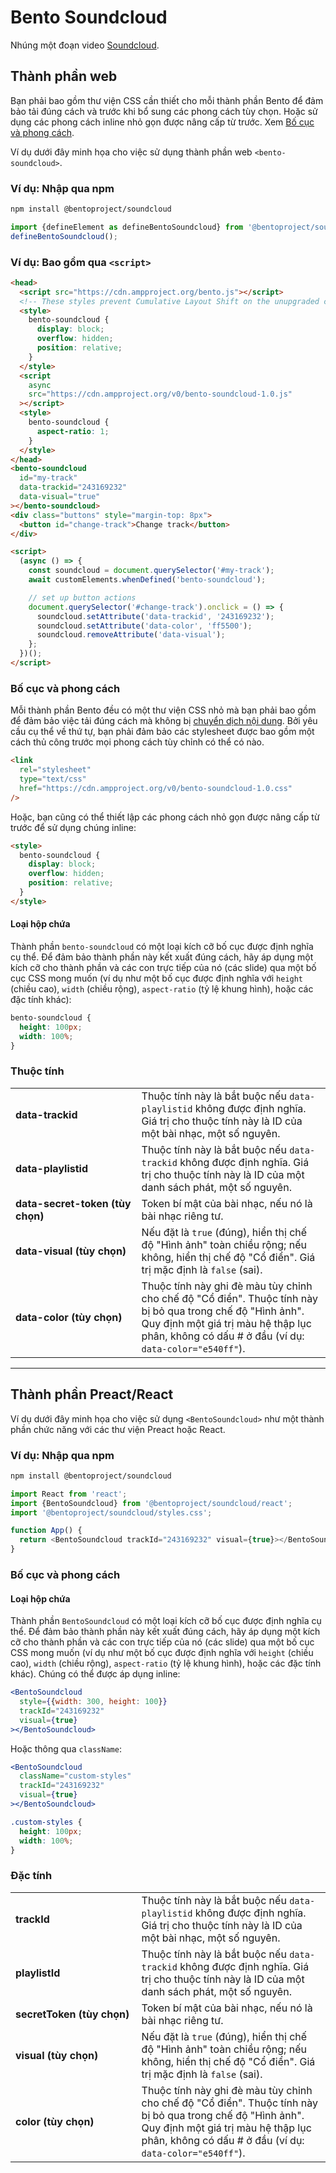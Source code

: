 # Bento Soundcloud

Nhúng một đoạn video [Soundcloud](https://soundcloud.com).

## Thành phần web

Bạn phải bao gồm thư viện CSS cần thiết cho mỗi thành phần Bento để đảm bảo tải đúng cách và trước khi bổ sung các phong cách tùy chọn. Hoặc sử dụng các phong cách inline nhỏ gọn được nâng cấp từ trước. Xem [Bố cục và phong cách](#layout-and-style).

Ví dụ dưới đây minh họa cho việc sử dụng thành phần web `<bento-soundcloud>`.

### Ví dụ: Nhập qua npm

```sh
npm install @bentoproject/soundcloud
```

```javascript
import {defineElement as defineBentoSoundcloud} from '@bentoproject/soundcloud';
defineBentoSoundcloud();
```

### Ví dụ: Bao gồm qua `<script>`

```html
<head>
  <script src="https://cdn.ampproject.org/bento.js"></script>
  <!-- These styles prevent Cumulative Layout Shift on the unupgraded custom element -->
  <style>
    bento-soundcloud {
      display: block;
      overflow: hidden;
      position: relative;
    }
  </style>
  <script
    async
    src="https://cdn.ampproject.org/v0/bento-soundcloud-1.0.js"
  ></script>
  <style>
    bento-soundcloud {
      aspect-ratio: 1;
    }
  </style>
</head>
<bento-soundcloud
  id="my-track"
  data-trackid="243169232"
  data-visual="true"
></bento-soundcloud>
<div class="buttons" style="margin-top: 8px">
  <button id="change-track">Change track</button>
</div>

<script>
  (async () => {
    const soundcloud = document.querySelector('#my-track');
    await customElements.whenDefined('bento-soundcloud');

    // set up button actions
    document.querySelector('#change-track').onclick = () => {
      soundcloud.setAttribute('data-trackid', '243169232');
      soundcloud.setAttribute('data-color', 'ff5500');
      soundcloud.removeAttribute('data-visual');
    };
  })();
</script>
```

### Bố cục và phong cách

Mỗi thành phần Bento đều có một thư viện CSS nhỏ mà bạn phải bao gồm để đảm bảo việc tải đúng cách mà không bị [chuyển dịch nội dung](https://web.dev/cls/). Bởi yêu cầu cụ thể về thứ tự, bạn phải đảm bảo các stylesheet được bao gồm một cách thủ công trước mọi phong cách tùy chỉnh có thể có nào.

```html
<link
  rel="stylesheet"
  type="text/css"
  href="https://cdn.ampproject.org/v0/bento-soundcloud-1.0.css"
/>
```

Hoặc, bạn cũng có thể thiết lập các phong cách nhỏ gọn được nâng cấp từ trước để sử dụng chúng inline:

```html
<style>
  bento-soundcloud {
    display: block;
    overflow: hidden;
    position: relative;
  }
</style>
```

#### Loại hộp chứa

Thành phần `bento-soundcloud` có một loại kích cỡ bố cục được định nghĩa cụ thể. Để đảm bảo thành phần này kết xuất đúng cách, hãy áp dụng một kích cỡ cho thành phần và các con trực tiếp của nó (các slide) qua một bố cục CSS mong muốn (ví dụ như một bố cục được định nghĩa với  `height` (chiều cao), `width` (chiều rộng), `aspect-ratio` (tỷ lệ khung hình), hoặc các đặc tính khác):

```css
bento-soundcloud {
  height: 100px;
  width: 100%;
}
```

### Thuộc tính

<table>
  <tr>
    <td width="40%"><strong>data-trackid</strong></td>
    <td>Thuộc tính này là bắt buộc nếu <code>data-playlistid</code> không được định nghĩa.<br> Giá trị cho thuộc tính này là ID của một bài nhạc, một số nguyên.</td>
  </tr>
  <tr>
    <td width="40%"><strong>data-playlistid</strong></td>
    <td>Thuộc tính này là bắt buộc nếu <code>data-trackid</code> không được định nghĩa. Giá trị cho thuộc tính này là ID của một danh sách phát, một số nguyên.</td>
  </tr>
  <tr>
    <td width="40%"><strong>data-secret-token (tùy chọn)</strong></td>
    <td>Token bí mật của bài nhạc, nếu nó là bài nhạc riêng tư.</td>
  </tr>
  <tr>
    <td width="40%"><strong>data-visual (tùy chọn)</strong></td>
    <td>Nếu đặt là <code>true</code> (đúng), hiển thị chế độ "Hình ảnh" toàn chiều rộng; nếu không, hiển thị chế độ "Cổ điển". Giá trị mặc định là <code>false</code> (sai).</td>
  </tr>
  <tr>
    <td width="40%"><strong>data-color (tùy chọn)</strong></td>
    <td>Thuộc tính này ghi đè màu tùy chỉnh cho chế độ "Cổ điển". Thuộc tính này bị bỏ qua trong chế độ "Hình ảnh". Quy định một giá trị màu hệ thập lục phân, không có dấu # ở đầu (ví dụ: <code>data-color="e540ff"</code>).</td>
  </tr>
</table>

---

## Thành phần Preact/React

Ví dụ dưới đây minh họa cho việc sử dụng `<BentoSoundcloud>` như một thành phần chức năng với các thư viện Preact hoặc React.

### Ví dụ: Nhập qua npm

```sh
npm install @bentoproject/soundcloud
```

```javascript
import React from 'react';
import {BentoSoundcloud} from '@bentoproject/soundcloud/react';
import '@bentoproject/soundcloud/styles.css';

function App() {
  return <BentoSoundcloud trackId="243169232" visual={true}></BentoSoundcloud>;
}
```

### Bố cục và phong cách

#### Loại hộp chứa

Thành phần `BentoSoundcloud` có một loại kích cỡ bố cục được định nghĩa cụ thể. Để đảm bảo thành phần này kết xuất đúng cách, hãy áp dụng một kích cỡ cho thành phần và các con trực tiếp của nó (các slide) qua một bố cục CSS mong muốn (ví dụ như một bố cục được định nghĩa với `height` (chiều cao), `width` (chiều rộng), `aspect-ratio` (tỷ lệ khung hình), hoặc các đặc tính khác). Chúng có thể được áp dụng inline:

```jsx
<BentoSoundcloud
  style={{width: 300, height: 100}}
  trackId="243169232"
  visual={true}
></BentoSoundcloud>
```

Hoặc thông qua `className`:

```jsx
<BentoSoundcloud
  className="custom-styles"
  trackId="243169232"
  visual={true}
></BentoSoundcloud>
```

```css
.custom-styles {
  height: 100px;
  width: 100%;
}
```

### Đặc tính

<table>
  <tr>
    <td width="40%"><strong>trackId</strong></td>
    <td>Thuộc tính này là bắt buộc nếu <code>data-playlistid</code> không được định nghĩa.<br> Giá trị cho thuộc tính này là ID của một bài nhạc, một số nguyên.</td>
  </tr>
  <tr>
    <td width="40%"><strong>playlistId</strong></td>
    <td>Thuộc tính này là bắt buộc nếu <code>data-trackid</code> không được định nghĩa. Giá trị cho thuộc tính này là ID của một danh sách phát, một số nguyên.</td>
  </tr>
  <tr>
    <td width="40%"><strong>secretToken (tùy chọn)</strong></td>
    <td>Token bí mật của bài nhạc, nếu nó là bài nhạc riêng tư.</td>
  </tr>
  <tr>
    <td width="40%"><strong>visual (tùy chọn)</strong></td>
    <td>Nếu đặt là <code>true</code> (đúng), hiển thị chế độ "Hình ảnh" toàn chiều rộng; nếu không, hiển thị chế độ "Cổ điển". Giá trị mặc định là <code>false</code> (sai).</td>
  </tr>
  <tr>
    <td width="40%"><strong>color (tùy chọn)</strong></td>
    <td>Thuộc tính này ghi đè màu tùy chỉnh cho chế độ "Cổ điển". Thuộc tính này bị bỏ qua trong chế độ "Hình ảnh". Quy định một giá trị màu hệ thập lục phân, không có dấu # ở đầu (ví dụ: <code>data-color="e540ff"</code>).</td>
  </tr>
</table>
